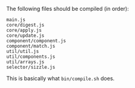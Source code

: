 The following files should be compiled (in order):
```
main.js
core/digest.js
core/apply.js
core/update.js
component/component.js
component/match.js
util/util.js
util/components.js
util/arrays.js
selector/sizzle.js
```

This is basically what ``bin/compile.sh`` does.
